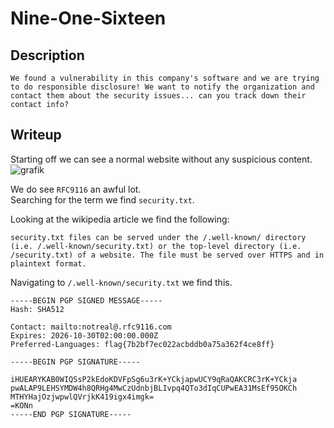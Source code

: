 # Nine-One-Sixteen

## Description
```
We found a vulnerability in this company's software and we are trying to do responsible disclosure! We want to notify the organization and contact them about the security issues... can you track down their contact info? 
```

## Writeup

Starting off we can see a normal website without any suspicious content. <br/>
![grafik](https://github.com/Aryt3/writeups/assets/110562298/2cd37734-0e21-4bd2-93c9-77fcae725711)

We do see `RFC9116` an awful lot. <br/>
Searching for the term we find `security.txt`. <br/>

Looking at the wikipedia article we find the following: <br/>
```
security.txt files can be served under the /.well-known/ directory (i.e. /.well-known/security.txt) or the top-level directory (i.e. /security.txt) of a website. The file must be served over HTTPS and in plaintext format.
```

Navigating to `/.well-known/security.txt` we find this. <br/>
```
-----BEGIN PGP SIGNED MESSAGE-----
Hash: SHA512

Contact: mailto:notreal@.rfc9116.com
Expires: 2026-10-30T02:00:00.000Z
Preferred-Languages: flag{7b2bf7ec022acbddb0a75a362f4ce8ff}

-----BEGIN PGP SIGNATURE-----

iHUEARYKAB0WIQSsP2kEdoKDVFpSg6u3rK+YCkjapwUCY9qRaQAKCRC3rK+YCkja
pwALAP9LEHSYMDW4h8QRHg4MwCzUdnbjBLIvpq4QTo3dIqCUPwEA31MsEf95OKCh
MTHYHajOzjwpwlQVrjkK419igx4imgk=
=KONn
-----END PGP SIGNATURE-----
```
